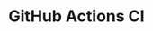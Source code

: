 # GitHub Actions CI














































































































































































































































































































































































































































































































































































































































































































































































































































































































































































































































































































































































































































































































































































































































































































































































































































































































































































































































































































































































































































































































































































































































































































































































































































































































